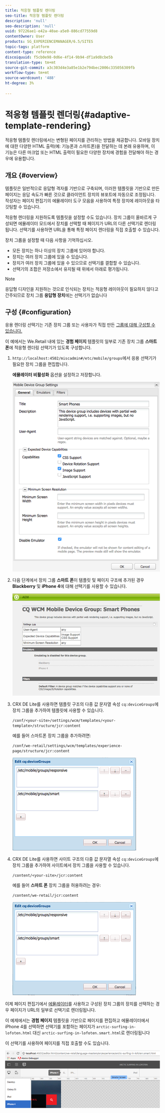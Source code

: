 ```yaml
---
title: 적응형 템플릿 렌더링
seo-title: 적응형 템플릿 렌더링
description: 'null'
seo-description: 'null'
uuid: 97226ae1-e42a-40ae-a5e0-886cd77559d8
contentOwner: User
products: SG_EXPERIENCEMANAGER/6.5/SITES
topic-tags: platform
content-type: reference
discoiquuid: f5cb0e98-0d6e-4f14-9b94-df1a9d8cbe5b
translation-type: tm+mt
source-git-commit: a3c303d4e3a85e1b2e794bec2006c335056309fb
workflow-type: tm+mt
source-wordcount: '488'
ht-degree: 3%

---
```



# 적응형 템플릿 렌더링{#adaptive-template-rendering}

적응형 템플릿 렌더링에서는 변형된 페이지를 관리하는 방법을 제공합니다. 모바일 장치에 대한 다양한 HTML 출력(예: 기능폰과 스마트폰)을 전달하는 데 본래 유용하며, 이 기능은 다른 마크업 또는 HTML 출력이 필요한 다양한 장치에 경험을 전달해야 하는 경우에 유용합니다.

## 개요 {#overview}

템플릿은 일반적으로 응답형 격자를 기반으로 구축되며, 이러한 템플릿을 기반으로 만든 페이지는 응답 속도가 빠른 것으로 클라이언트 장치의 뷰포트에 자동으로 조정됩니다. 작성자는 페이지 편집기의 에뮬레이터 도구 모음을 사용하여 특정 장치에 레이아웃을 타깃팅할 수 있습니다.

적응형 렌더링을 지원하도록 템플릿을 설정할 수도 있습니다. 장치 그룹이 올바르게 구성되면 에뮬레이터 모드에서 장치를 선택할 때 페이지가 URL의 다른 선택기로 렌더링됩니다. 선택기를 사용하면 URL을 통해 특정 페이지 렌더링을 직접 호출할 수 있습니다.

장치 그룹을 설정할 때 다음 사항을 기억하십시오.

* 모든 장치는 하나 이상의 장치 그룹에 있어야 합니다.
* 장치는 여러 장치 그룹에 있을 수 있습니다.
* 장치가 여러 장치 그룹에 있을 수 있으므로 선택기를 결합할 수 있습니다.
* 선택기의 조합은 저장소에서 유지될 때 위에서 아래로 평가됩니다.

>[!NOTE]
>
>응답형 디자인을 지원하는 것으로 인식되는 장치는 적응형 레이아웃이 필요하지 않다고 간주되므로 장치 그룹 **응답형 장치**&#x200B;에는 선택기가 없습니다

## 구성 {#configuration}

응용 렌더링 선택기는 기존 장치 그룹 또는 사용자가 직접 만든 [그룹에 대해 구성할 수 있습니다.](/help/sites-developing/mobile.md#device-groups)

이 예에서는 We.Retail 내에 있는 **경험 페이지** 템플릿의 일부로 기존 장치 그룹 **스마트 폰**&#x200B;에 적응형 렌더링 선택기가 있도록 구성합니다.

1. `http://localhost:4502/miscadmin#/etc/mobile/groups`에서 응용 선택기가 필요한 장치 그룹을 편집합니다.

   **에뮬레이터 비활성화** 옵션을 설정하고 저장합니다.

   ![chlimage_1-157](assets/chlimage_1-157.png)

1. 다음 단계에서 장치 그룹 **스마트 폰**&#x200B;이 템플릿 및 페이지 구조에 추가된 경우 **Blackberry** 및 **iPhone 4**&#x200B;에 대해 선택기를 사용할 수 있습니다.

   ![chlimage_1-158](assets/chlimage_1-158.png)

1. CRX DE Lite를 사용하면 템플릿 구조의 다중 값 문자열 속성 `cq:deviceGroups`에 장치 그룹을 추가하여 템플릿에 사용할 수 있습니다.

   `/conf/<your-site>/settings/wcm/templates/<your-template>/structure/jcr:content`

   예를 들어 스마트폰 장치 그룹을 추가하려면:

   `/conf/we-retail/settings/wcm/templates/experience-page/structure/jcr:content`

   ![chlimage_1-159](assets/chlimage_1-159.png)

1. CRX DE Lite를 사용하면 사이트 구조의 다중 값 문자열 속성 `cq:deviceGroups`에 장치 그룹을 추가하여 사이트에서 장치 그룹을 사용할 수 있습니다.

   `/content/<your-site>/jcr:content`

   예를 들어 **스마트 폰** 장치 그룹을 허용하려는 경우:

   `/content/we-retail/jcr:content`

   ![chlimage_1-160](assets/chlimage_1-160.png)

이제 페이지 편집기에서 [에뮬레이터](/help/sites-authoring/responsive-layout.md#layout-definitions-device-emulation-and-breakpoints)를 사용하고 구성된 장치 그룹의 장치를 선택하는 경우 페이지가 URL의 일부로 선택기로 렌더링됩니다.[](/help/sites-authoring/responsive-layout.md)

이 예제에서는 **경험 페이지** 템플릿을 기반으로 페이지를 편집하고 에뮬레이터에서 iPhone 4를 선택하면 선택기를 포함하는 페이지가 `arctic-surfing-in-lofoten.html` 대신 `arctic-surfing-in-lofoten.smart.html`로 렌더링됩니다

이 선택기를 사용하여 페이지를 직접 호출할 수도 있습니다.

![chlimage_1-161](assets/chlimage_1-161.png)

